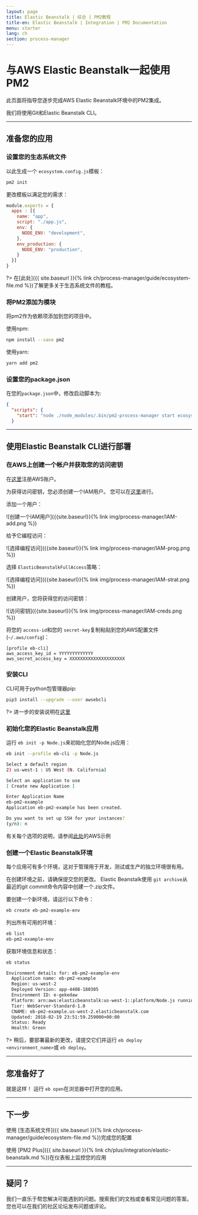 ```yaml
---
layout: page
title: Elastic Beanstalk | 综合 | PM2教程
title-en: Elastic Beanstalk | Integration | PM2 Documentation
menu: starter
lang: ch
section: process-manager
---
```


# 与AWS Elastic Beanstalk一起使用PM2

此页面将指导您逐步完成AWS Elastic Beanstalk环境中的PM2集成。

我们将使用Git和Elastic Beanstalk CLI。

---

## 准备您的应用

### 设置您的生态系统文件

以此生成一个 `ecosystem.config.js`模板：

```bash
pm2 init
```

更改模板以满足您的需求：

```javascript
module.exports = {
  apps : [{
    name: "app",
    script: "./app.js",
    env: {
      NODE_ENV: "development",
    },
    env_production: {
      NODE_ENV: "production",
    }
  }]
}
```

?> 在[此处]({{ site.baseurl }}{% link ch/process-manager/guide/ecosystem-file.md %})了解更多关于生态系统文件的教程。

### 将PM2添加为模块

将pm2作为依赖项添加到您的项目中。

使用npm:

```bash
npm install --save pm2
```

使用yarn:

```bash
yarn add pm2
```

### 设置您的package.json

在您的`package.json`中，修改启动脚本为:

```json
{
  "scripts": {
    "start": "node ./node_modules/.bin/pm2-process-manager start ecosystem.config.js --env production"
  }
```

---

## 使用Elastic Beanstalk CLI进行部署


### 在AWS上创建一个帐户并获取您的访问密钥


在[这里](https://console.aws.amazon.com/elasticbeanstalk/)注册AWS账户。

为获得访问密钥，您必须创建一个IAM用户。 您可以在[这里](https://console.aws.amazon.com/iam/home#/home)进行。

添加一个用户：

![创建一个IAM用户]({{site.baseurl}}{% link img/process-manager/IAM-add.png %})

给予它编程访问：

![选择编程访问]({{site.baseurl}}{% link img/process-manager/IAM-prog.png %})

选择 `ElasticBeanstalkFullAccess`策略：

![选择编程访问]({{site.baseurl}}{% link img/process-manager/IAM-strat.png %})

创建用户，您将获得您的访问密钥：

![访问密钥]({{site.baseurl}}{% link img/process-manager/IAM-creds.png %})

将您的 `access-id`和您的 `secret-key`复制粘贴到您的AWS配置文件 (`~/.aws/config`)：

```Vim
[profile eb-cli]
aws_access_key_id = YYYYYYYYYYYYY
aws_secret_access_key = XXXXXXXXXXXXXXXXXXXXX
```

### 安装CLI

CLI可用于python包管理器pip:

```bash
pip3 install --upgrade --user awsebcli
```

?> 进一步的安装说明在[这里](http://docs.aws.amazon.com/elasticbeanstalk/latest/dg/eb-cli3.html)

### 初始化您的Elastic Beanstalk应用

运行 `eb init -p Node.js`来初始化您的Node.js应用：

```bash
eb init --profile eb-cli -p Node.js

Select a default region
2) us-west-1 : US West (N. California)

Select an application to use
[ Create new Application ]

Enter Application Name
eb-pm2-example
Application eb-pm2-example has been created.

Do you want to set up SSH for your instances?
(y/n): n
```

有关每个选项的说明，请参阅[此处](https://docs.aws.amazon.com/elasticbeanstalk/latest/dg/create_deploy_nodejs_express.html)的AWS示例

### 创建一个Elastic Beanstalk环境

每个应用可有多个环境，这对于管理用于开发，测试或生产的独立环境很有用。

在创建环境之前，请确保提交您的更改。 Elastic Beanstalk使用 `git archive`从最近的git commit命令内容中创建一个.zip文件。

要创建一个新环境，请运行以下命令：
```bash
eb create eb-pm2-example-env
```

列出所有可用的环境：
```bash
eb list
eb-pm2-example-env
```

获取环境信息和状态：
```bash
eb status

Environment details for: eb-pm2-example-env
  Application name: eb-pm2-example
  Region: us-west-2
  Deployed Version: app-4408-180305
  Environment ID: e-gekedaw
  Platform: arn:aws:elasticbeanstalk:us-west-1::platform/Node.js running on 64bit Amazon Linux/4.4.5
  Tier: WebServer-Standard-1.0
  CNAME: eb-pm2-example.us-west-2.elasticbeanstalk.com
  Updated: 2018-02-19 23:51:59.259000+00:00
  Status: Ready
  Health: Green
```


?> 稍后，要部署最新的更改，请提交它们并运行 `eb deploy <environment_name>`或 `eb deploy`。

---

## 您准备好了

就是这样！ 运行 `eb open`在浏览器中打开您的应用。

---

## 下一步

使用 [生态系统文件]({{ site.baseurl }}{% link ch/process-manager/guide/ecosystem-file.md %})完成您的配置

使用 [PM2 Plus]({{ site.baseurl }}{% link ch/plus/integration/elastic-beanstalk.md %})在仪表板上监控您的应用

---

## 疑问？

我们一直乐于帮您解决可能遇到的问题。搜索我们的文档或查看常见问题的答案。您也可以在我们的社区论坛发布问题或评论。

